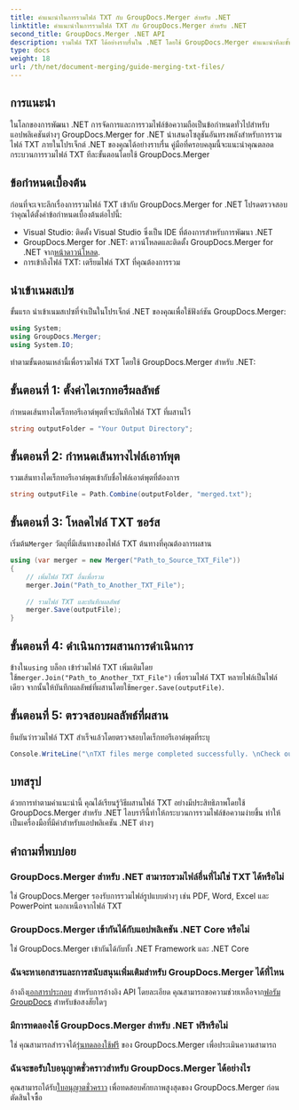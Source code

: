 ```yaml
---
title: คำแนะนำในการรวมไฟล์ TXT กับ GroupDocs.Merger สำหรับ .NET
linktitle: คำแนะนำในการรวมไฟล์ TXT กับ GroupDocs.Merger สำหรับ .NET
second_title: GroupDocs.Merger .NET API
description: รวมไฟล์ TXT ได้อย่างราบรื่นใน .NET โดยใช้ GroupDocs.Merger คำแนะนำทีละขั้นตอนสำหรับนักพัฒนา มีเอกสารและการสนับสนุน
type: docs
weight: 18
url: /th/net/document-merging/guide-merging-txt-files/
---
```

## การแนะนำ
ในโลกของการพัฒนา .NET การจัดการและการรวมไฟล์ข้อความถือเป็นข้อกำหนดทั่วไปสำหรับแอปพลิเคชันต่างๆ GroupDocs.Merger for .NET นำเสนอโซลูชันอันทรงพลังสำหรับการรวมไฟล์ TXT ภายในโปรเจ็กต์ .NET ของคุณได้อย่างราบรื่น คู่มือที่ครอบคลุมนี้จะแนะนำคุณตลอดกระบวนการรวมไฟล์ TXT ทีละขั้นตอนโดยใช้ GroupDocs.Merger
## ข้อกำหนดเบื้องต้น
ก่อนที่จะเจาะลึกเรื่องการรวมไฟล์ TXT เข้ากับ GroupDocs.Merger for .NET โปรดตรวจสอบว่าคุณได้ตั้งค่าข้อกำหนดเบื้องต้นต่อไปนี้:
- Visual Studio: ติดตั้ง Visual Studio ซึ่งเป็น IDE ที่ต้องการสำหรับการพัฒนา .NET
-  GroupDocs.Merger for .NET: ดาวน์โหลดและติดตั้ง GroupDocs.Merger for .NET จาก[หน้าดาวน์โหลด](https://releases.groupdocs.com/merger/net/).
- การเข้าถึงไฟล์ TXT: เตรียมไฟล์ TXT ที่คุณต้องการรวม

## นำเข้าเนมสเปซ
ขั้นแรก นำเข้าเนมสเปซที่จำเป็นในโปรเจ็กต์ .NET ของคุณเพื่อใช้ฟังก์ชัน GroupDocs.Merger:
```csharp
using System; 
using GroupDocs.Merger;
using System.IO;
```

ทำตามขั้นตอนเหล่านี้เพื่อรวมไฟล์ TXT โดยใช้ GroupDocs.Merger สำหรับ .NET:
## ขั้นตอนที่ 1: ตั้งค่าไดเรกทอรีผลลัพธ์
กำหนดเส้นทางไดเร็กทอรีเอาต์พุตที่จะบันทึกไฟล์ TXT ที่ผสานไว้
```csharp
string outputFolder = "Your Output Directory";
```
## ขั้นตอนที่ 2: กำหนดเส้นทางไฟล์เอาท์พุต
รวมเส้นทางไดเร็กทอรีเอาต์พุตเข้ากับชื่อไฟล์เอาต์พุตที่ต้องการ
```csharp
string outputFile = Path.Combine(outputFolder, "merged.txt");
```
## ขั้นตอนที่ 3: โหลดไฟล์ TXT ซอร์ส
 เริ่มต้น`Merger` วัตถุที่มีเส้นทางของไฟล์ TXT ต้นทางที่คุณต้องการผสาน
```csharp
using (var merger = new Merger("Path_to_Source_TXT_File"))
{
    // เพิ่มไฟล์ TXT อื่นเพื่อรวม
    merger.Join("Path_to_Another_TXT_File");
    
    // รวมไฟล์ TXT และบันทึกผลลัพธ์
    merger.Save(outputFile);
}
```
## ขั้นตอนที่ 4: ดำเนินการผสานการดำเนินการ
 ข้างใน`using` บล็อก เข้าร่วมไฟล์ TXT เพิ่มเติมโดยใช้`merger.Join("Path_to_Another_TXT_File")` เพื่อรวมไฟล์ TXT หลายไฟล์เป็นไฟล์เดียว จากนั้นให้บันทึกผลลัพธ์ที่ผสานโดยใช้`merger.Save(outputFile)`.
## ขั้นตอนที่ 5: ตรวจสอบผลลัพธ์ที่ผสาน
ยืนยันว่ารวมไฟล์ TXT สำเร็จแล้วโดยตรวจสอบไดเร็กทอรีเอาต์พุตที่ระบุ
```csharp
Console.WriteLine("\nTXT files merge completed successfully. \nCheck output in {0}", outputFolder);
```

## บทสรุป
ด้วยการทำตามคำแนะนำนี้ คุณได้เรียนรู้วิธีผสานไฟล์ TXT อย่างมีประสิทธิภาพโดยใช้ GroupDocs.Merger สำหรับ .NET ไลบรารีนี้ทำให้กระบวนการรวมไฟล์ข้อความง่ายขึ้น ทำให้เป็นเครื่องมือที่มีค่าสำหรับแอปพลิเคชัน .NET ต่างๆ

## คำถามที่พบบ่อย
### GroupDocs.Merger สำหรับ .NET สามารถรวมไฟล์อื่นที่ไม่ใช่ TXT ได้หรือไม่
ใช่ GroupDocs.Merger รองรับการรวมไฟล์รูปแบบต่างๆ เช่น PDF, Word, Excel และ PowerPoint นอกเหนือจากไฟล์ TXT
### GroupDocs.Merger เข้ากันได้กับแอปพลิเคชัน .NET Core หรือไม่
ใช่ GroupDocs.Merger เข้ากันได้กับทั้ง .NET Framework และ .NET Core
### ฉันจะหาเอกสารและการสนับสนุนเพิ่มเติมสำหรับ GroupDocs.Merger ได้ที่ไหน
 อ้างถึง[เอกสารประกอบ](https://reference.groupdocs.com/merger/net/) สำหรับการอ้างอิง API โดยละเอียด คุณสามารถขอความช่วยเหลือจาก[ฟอรัม GroupDocs](https://forum.groupdocs.com/c/merger/32) สำหรับข้อสงสัยใดๆ
### มีการทดลองใช้ GroupDocs.Merger สำหรับ .NET ฟรีหรือไม่
 ใช่ คุณสามารถสำรวจได้[รุ่นทดลองใช้ฟรี](https://releases.groupdocs.com/) ของ GroupDocs.Merger เพื่อประเมินความสามารถ
### ฉันจะขอรับใบอนุญาตชั่วคราวสำหรับ GroupDocs.Merger ได้อย่างไร
 คุณสามารถได้รับ[ใบอนุญาตชั่วคราว](https://purchase.groupdocs.com/temporary-license/) เพื่อทดสอบศักยภาพสูงสุดของ GroupDocs.Merger ก่อนตัดสินใจซื้อ